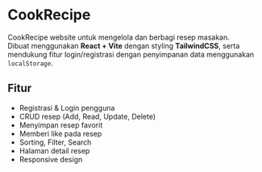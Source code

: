 # CookRecipe

CookRecipe website untuk mengelola dan berbagi resep masakan.  
Dibuat menggunakan **React + Vite** dengan styling **TailwindCSS**, serta mendukung fitur login/registrasi dengan penyimpanan data menggunakan `localStorage`.

## Fitur 
- Registrasi & Login pengguna
- CRUD resep (Add, Read, Update, Delete)
- Menyimpan resep favorit
- Memberi like pada resep
- Sorting, Filter, Search 
- Halaman detail resep
- Responsive design
